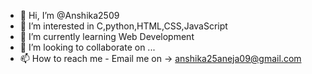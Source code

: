 - 👋 Hi, I’m @Anshika2509
- 👀 I’m interested in C,python,HTML,CSS,JavaScript
- 🌱 I’m currently learning Web Development
- 💞️ I’m looking to collaborate on ...
- 📫 How to reach me - Email me on -> anshika25aneja09@gmail.com

<!---
Anshika2509/Anshika2509 is a ✨ special ✨ repository because its `README.md` (this file) appears on your GitHub profile.
You can click the Preview link to take a look at your changes.
--->
